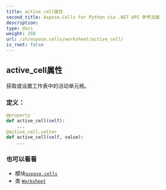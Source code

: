 ```yaml
---
title: active_cell属性
second_title: Aspose.Cells for Python via .NET API 参考文献
description:
type: docs
weight: 350
url: /zh/aspose.cells/worksheet/active_cell/
is_root: false
---
```

## active_cell属性

获取或设置工作表中的活动单元格。
### 定义：
```python
@property
def active_cell(self):
    ...
@active_cell.setter
def active_cell(self, value):
    ...
```

### 也可以看看
* 模块[`aspose.cells`](../../)
* 类 [`Worksheet`](/cells/python-net/zh/aspose.cells/worksheet)
